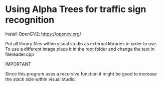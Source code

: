 # Using Alpha Trees for traffic sign recognition

Install OpenCV2: https://opencv.org/

Put all library files within visual studio as external libraries in order to use. To use a different image place it in the root folder and change the text in filereader.cpp

IMPORTANT

Since this program uses a recursive function it might be good to increase the stack size within visual studio.
